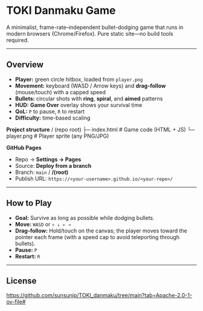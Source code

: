 # TOKI Danmaku Game

A minimalist, frame-rate–independent bullet-dodging game that runs in modern browsers (Chrome/Firefox). Pure static site—no build tools required.

---

## Overview

- **Player:** green circle hitbox, loaded from `player.png`
- **Movement:** keyboard (WASD / Arrow keys) and **drag-follow** (mouse/touch) with a capped speed
- **Bullets:** circular shots with **ring**, **spiral**, and **aimed** patterns
- **HUD:** **Game Over** overlay shows your survival time
- **QoL:** `P` to pause, `R` to restart
- **Difficulty:** time-based scaling

**Project structure**
/ (repo root)
├─ index.html      # Game code (HTML + JS)
└─ player.png      # Player sprite (any PNG/JPG)

**GitHub Pages**
* Repo → **Settings → Pages**
* Source: **Deploy from a branch**
* Branch: `main` / **/(root)**
* Publish URL: `https://<your-username>.github.io/<your-repo>/`

---

## How to Play
* **Goal:** Survive as long as possible while dodging bullets.
* **Move:** `WASD` or `↑ ↓ ← →`
* **Drag-follow:** Hold/touch on the canvas; the player moves toward the pointer each frame (with a speed cap to avoid teleporting through bullets).
* **Pause:** `P`
* **Restart:** `R`

---

## License
https://github.com/sunsunjp/TOKI_danmaku/tree/main?tab=Apache-2.0-1-ov-file#
